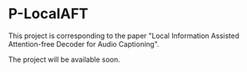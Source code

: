 # P-LocalAFT

This project is corresponding to the paper "Local Information Assisted Attention-free Decoder for Audio Captioning".

The project will be available soon. 
